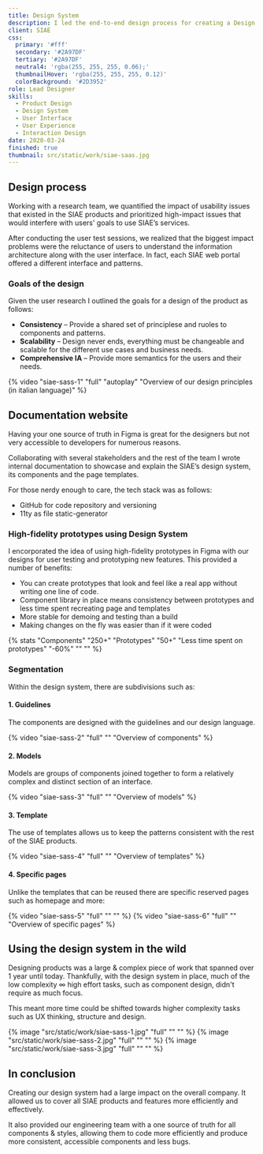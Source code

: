```yaml
---
title: Design System
description: I led the end-to-end design process for creating a Design System for the web, which covered a complete redesign of over 10+ Saas products.
client: SIAE
css:
  primary: '#fff'
  secondary: '#2A97DF'
  tertiary: '#2A97DF'
  neutral4: 'rgba(255, 255, 255, 0.06);'
  thumbnailHover: 'rgba(255, 255, 255, 0.12)'
  colorBackground: '#2D3952'
role: Lead Designer
skills:
  - Product Design
  - Design System
  - User Interface
  - User Experience
  - Interaction Design
date: 2020-03-24
finished: true
thumbnail: src/static/work/siae-saas.jpg
---
```


## Design process

Working with a research team, we quantified the impact of usability issues that existed in the SIAE products and prioritized high-impact issues that would interfere with users' goals to use SIAE’s services.

After conducting the user test sessions, we realized that the biggest impact problems were the reluctance of users to understand the information architecture along with the user interface. In fact, each SIAE web portal offered a different interface and patterns.

### Goals of the design

Given the user research I outlined the goals for a design of the product as follows:

- **Consistency** – Provide a shared set of principlese and ruoles to components and patterns.
- **Scalability** – Design never ends, everything must be changeable and scalable for the different use cases and business needs.
- **Comprehensive IA** – Provide more semantics for the users and their needs.

{% video "siae-sass-1" "full" "autoplay" "Overview of our design principles (in italian language)" %}

## Documentation website

Having your one source of truth in Figma is great for the designers but not very accessible to developers for numerous reasons.

Collaborating with several stakeholders and the rest of the team I wrote internal documentation to showcase and explain the SIAE’s design system, its components and the page templates.

For those nerdy enough to care, the tech stack was as follows:

- GitHub for code repository and versioning
- 11ty as file static-generator

### High-fidelity prototypes using Design System

I encorporated the idea of using high-fidelity prototypes in Figma with our designs for user testing and prototyping new features. This provided a number of benefits:

- You can create prototypes that look and feel like a real app without writing one line of code.
- Component library in place means consistency between prototypes and less time spent recreating page and templates
- More stable for demoing and testing than a build
- Making changes on the fly was easier than if it were coded

{% stats "Components" "250+" "Prototypes" "50+" "Less time spent on prototypes" "-60%" "" "" %}

### Segmentation

Within the design system, there are subdivisions such as:

#### 1. Guidelines

The components are designed with the guidelines and our design language.

{% video "siae-sass-2" "full" "" "Overview of components" %}

#### 2. Models

Models are groups of components joined together to form a relatively complex and distinct section of an interface.

{% video "siae-sass-3" "full" "" "Overview of models" %}

#### 3. Template

The use of templates allows us to keep the patterns consistent with the rest of the SIAE products.

{% video "siae-sass-4" "full" "" "Overview of templates" %}

#### 4. Specific pages

Unlike the templates that can be reused there are specific reserved pages such as homepage and more:

{% video "siae-sass-5" "full" "" "" %}
{% video "siae-sass-6" "full" "" "Overview of specific pages" %}

## Using the design system in the wild

Designing products was a large & complex piece of work that spanned over 1 year until today. Thankfully, with the design system in place, much of the low complexity ∞ high effort tasks, such as component design, didn't require as much focus.

This meant more time could be shifted towards higher complexity tasks such as UX thinking, structure and design.

{% image "src/static/work/siae-sass-1.jpg" "full" "" "" %}
{% image "src/static/work/siae-sass-2.jpg" "full" "" "" %}
{% image "src/static/work/siae-sass-3.jpg" "full" "" "" %}

## In conclusion

Creating our design system had a large impact on the overall company. It allowed us to cover all SIAE products and features more efficiently and effectively.

It also provided our engineering team with a one source of truth for all components & styles, allowing them to code more efficiently and produce more consistent, accessible components and less bugs.